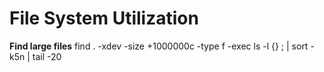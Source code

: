 <!-- TITLE: File System Utilization -->
<!-- SUBTITLE: Cheatbook for File System Utilization -->

# File System Utilization

**Find large files**
find . -xdev -size +1000000c -type f -exec ls -l {} \; | sort -k5n | tail -20